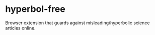 # hyperbol-free
Browser extension that guards against misleading/hyperbolic science articles online.
